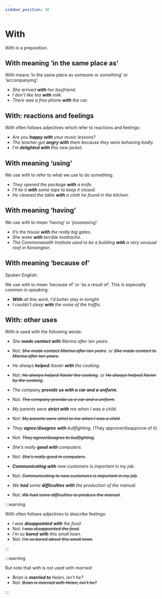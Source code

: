 ```yaml
---
sidebar_position: 30
---
```


# With

*With* is a preposition.

## With meaning ‘in the same place as’

*With* means ‘in the same place as someone or something’ or ‘accompanying’:

- *She arrived **with** her boyfriend.*
- *I don’t like tea **with** milk.*
- *There was a free phone **with** the car.*

## With: reactions and feelings

*With* often follows adjectives which refer to reactions and feelings:

- *Are you **happy with** your music lessons?*
- *The teacher got **angry with** them because they were behaving badly.*
- *I’m **delighted with** this new jacket.*

## With meaning ‘using’

We use *with* to refer to what we use to do something:

- *They opened the package **with** a knife.*
- *I’ll tie it **with** some tape to keep it closed.*
- *He cleaned the table **with** a cloth he found in the kitchen.*

## With meaning ‘having’

We use *with* to mean ‘having’ or ‘possessing’:

- *It’s the house **with** the really big gates.*
- *She woke **with** terrible toothache.*
- *The Commonwealth Institute used to be a building **with** a very unusual roof in Kensington.*

## With meaning ‘because of’

Spoken English:

We use *with* to mean ‘because of’ or ‘as a result of’. This is especially common in speaking:

- ***With*** *all this work, I’d better stay in tonight.*
- *I couldn’t sleep **with** the noise of the traffic.*

## With: other uses

*With* is used with the following words:

- *She **made contact with** Marina after ten years.*
- Not: *~~She made contact Marina after ten years~~. or ~~She made contact to Marina after ten years.~~*

- *He always **helped** Xavier **with** the cooking.*
- Not: *~~He always helped Xavier the cooking~~. or ~~He always helped Xavier by the cooking~~*.

- *The company* ***provide us with a car and a uniform.***
- Not: *~~The company provide us a car and a uniform~~*.

- *My parents were **strict with** me when I was a child.*
- Not: *~~My parents were strict to me when I was a child~~*.

- *They **agree**/**disagree*** ***with** bullfighting.* (They approve/disapprove of it)
- Not: *~~They agree/disagree to bullfighting~~*.

- *She’s really **good with** computers.*
- Not: *~~She’s really good in computers~~*.

- ***Communicating with*** *new customers is important in my job.*
- Not: *~~Communicating to new customers is important in my job~~*.

- *We **had** some **difficulties*** ***with** the production of the manual.*
- Not: *~~We had some difficulties to produce the manual~~*.

:::warning

*With* often follows adjectives to describe feelings:

- *I was **disappointed*** ***with** the food.*
- Not: *~~I was disappointed the food~~*.
- *I’m so **bored*** ***with** this small town.*
- Not: *~~I’m so bored about this small town~~*.

:::

:::warning

But note that w*ith* is not used with *married*:

- *Brian is **married to** Helen, isn’t he?*
- Not: *~~Brian is married with Helen, isn’t he?~~*

:::
